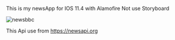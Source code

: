This is my newsApp for IOS 11.4 with Alamofire
Not use Storyboard 


![newsbbc](https://user-images.githubusercontent.com/25927071/42618283-4085a7a8-85d4-11e8-8ffa-82c67613b778.png)

This Api use from https://newsapi.org


